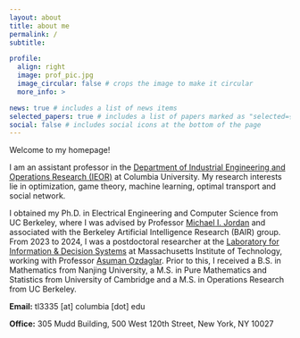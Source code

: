 ```yaml
---
layout: about
title: about me
permalink: /
subtitle:

profile:
  align: right
  image: prof_pic.jpg
  image_circular: false # crops the image to make it circular
  more_info: >

news: true # includes a list of news items
selected_papers: true # includes a list of papers marked as "selected={true}"
social: false # includes social icons at the bottom of the page
---
```


Welcome to my homepage!

I am an assistant professor in the [Department of Industrial Engineering and Operations Research (IEOR)](https://ieor.columbia.edu/) at Columbia University. My research interests lie in optimization, game theory, machine learning, optimal transport and social network.

I obtained my Ph.D. in Electrical Engineering and Computer Science from UC Berkeley, where I was advised by Professor [Michael I. Jordan](https://people.eecs.berkeley.edu/~jordan/) and associated with the Berkeley Artificial Intelligence Research (BAIR) group. From 2023 to 2024, I was a postdoctoral researcher at the [Laboratory for Information & Decision Systems](https://lids.mit.edu/) at Massachusetts Institute of Technology, working with Professor [Asuman Ozdaglar](https://asu.mit.edu/). Prior to this, I received a B.S. in Mathematics from Nanjing University, a M.S. in Pure Mathematics and Statistics from University of Cambridge and a M.S. in Operations Research from UC Berkeley.

<p><strong>Email:</strong> tl3335 [at] columbia [dot] edu </p>
<p><strong>Office:</strong> 305 Mudd Building, 500 West 120th Street, New York, NY 10027 </p>

<p></p>
